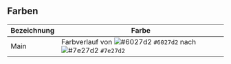 ## Farben
Bezeichnung | Farbe
----------- | ------
Main | Farbverlauf von ![#6027d2](https://placehold.it/15/6027d2/000000?text=) `#6027d2` nach ![#7e27d2](https://placehold.it/15/7e27d2/000000?text=) `#7e27d2`
